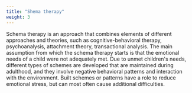 ```yaml
---
title: "Shema therapy"
weight: 3
---
```


Schema therapy is an approach that combines elements of different approaches and theories, such as cognitive-behavioral therapy, psychoanalysis, attachment theory, transactional analysis. The main assumption from which the schema therapy starts is that the emotional needs of a child were not adequately met. Due to unmet children's needs, different types of schemes are developed that are maintained during adulthood, and they involve negative behavioral patterns and interaction with the environment. Built schemes or patterns have a role to reduce emotional stress, but can most often cause additional difficulties.
